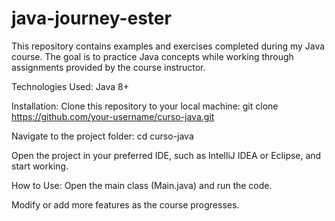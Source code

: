 # java-journey-ester
This repository contains examples and exercises completed during my Java course. The goal is to practice Java concepts while working through assignments provided by the course instructor.

Technologies Used:
Java 8+

Installation:
Clone this repository to your local machine:
git clone https://github.com/your-username/curso-java.git

Navigate to the project folder:
cd curso-java

Open the project in your preferred IDE, such as IntelliJ IDEA or Eclipse, and start working.

How to Use:
Open the main class (Main.java) and run the code.

Modify or add more features as the course progresses.
